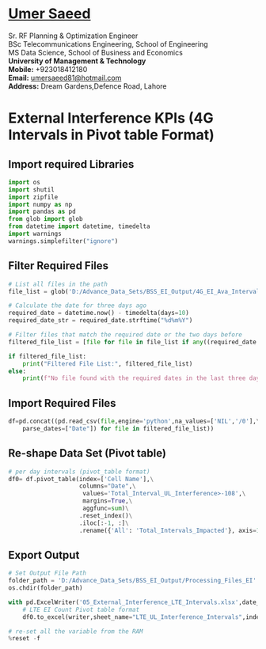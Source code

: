 #  [Umer Saeed](https://www.linkedin.com/in/engumersaeed/)
Sr. RF Planning & Optimization Engineer<br>
BSc Telecommunications Engineering, School of Engineering<br>
MS Data Science, School of Business and Economics<br>
**University of Management & Technology**<br>
**Mobile:**     +923018412180<br>
**Email:**  umersaeed81@hotmail.com<br>
**Address:** Dream Gardens,Defence Road, Lahore<br>

# External Interference KPIs (4G Intervals in Pivot table Format)

## Import required Libraries


```python
import os
import shutil
import zipfile
import numpy as np
import pandas as pd
from glob import glob
from datetime import datetime, timedelta
import warnings
warnings.simplefilter("ignore")
```

## Filter Required Files


```python
# List all files in the path
file_list = glob('D:/Advance_Data_Sets/BSS_EI_Output/4G_EI_Ava_Intervals/*.csv')

# Calculate the date for three days ago
required_date = datetime.now() - timedelta(days=10)
required_date_str = required_date.strftime("%d%m%Y")

# Filter files that match the required date or the two days before
filtered_file_list = [file for file in file_list if any((required_date + timedelta(days=i)).strftime("%d%m%Y") in file for i in range(10))]

if filtered_file_list:
    print("Filtered File List:", filtered_file_list)
else:
    print(f"No file found with the required dates in the last three days.")
```

## Import Required Files


```python
df=pd.concat((pd.read_csv(file,engine='python',na_values=['NIL','/0'],\
    parse_dates=["Date"]) for file in filtered_file_list))
```

## Re-shape Data Set (Pivot table)


```python
# per day intervals (pivot_table format)
df0= df.pivot_table(index=['Cell Name'],\
                    columns="Date",\
                     values='Total_Interval_UL_Interference>-108',\
                     margins=True,\
                     aggfunc=sum)\
                    .reset_index()\
                    .iloc[:-1, :]\
                    .rename({'All': 'Total_Intervals_Impacted'}, axis=1)  
```

## Export Output


```python
# Set Output File Path
folder_path = 'D:/Advance_Data_Sets/BSS_EI_Output/Processing_Files_EI'
os.chdir(folder_path)

with pd.ExcelWriter('05_External_Interference_LTE_Intervals.xlsx',date_format = 'dd-mm-yyyy',datetime_format='dd-mm-yyyy') as writer:
    # LTE EI Count Pivot table format 
    df0.to_excel(writer,sheet_name="LTE_UL_Interference_Intervals",index=False)
```


```python
# re-set all the variable from the RAM
%reset -f
```
